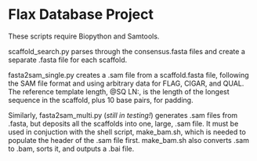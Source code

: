 # Flax Database Project

These scripts require Biopython and Samtools.

scaffold_search.py parses through the consensus.fasta files and create a separate .fasta file for each scaffold.

fasta2sam_single.py creates a .sam file from a scaffold.fasta file, following the SAM file format and using arbitrary data for FLAG, CIGAR, and QUAL. The reference template length, @SQ LN:, is the length of the longest sequence in the scaffold, plus 10 base pairs, for padding.

Similarly, fasta2sam_multi.py (*still in testing!*) generates .sam files from .fasta, but deposits all the scaffolds into one, large, .sam file. It must be used in conjuction with the shell script, make_bam.sh, which is needed to populate the header of the .sam file first. make_bam.sh also converts .sam to .bam, sorts it, and outputs a .bai file. 
